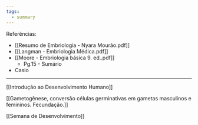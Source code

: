 ```yaml
---
tags:
  - summary
---
```

Referências: 
* [[Resumo de Embriologia - Nyara Mourão.pdf]] 
* [[Langman - Embriologia Médica.pdf]]
* [[Moore - Embriologia básica 9. ed..pdf]]
	* Pg.15 - Sumário 
* Casio 
---
[[Introdução ao Desenvolvimento Humano]]

[[Gametogênese, conversão células germinativas em gametas masculinos e femininos. Fecundação.]]

[[Semana de Desenvolvimento]]
